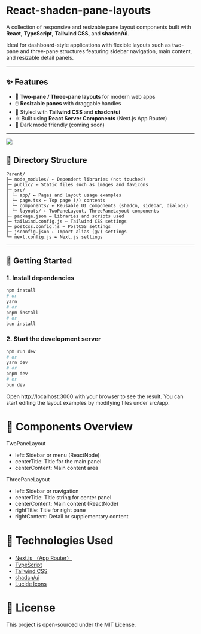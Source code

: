 # React-shadcn-pane-layouts

A collection of responsive and resizable pane layout components built with **React**, **TypeScript**, **Tailwind CSS**, and **shadcn/ui**.

Ideal for dashboard-style applications with flexible layouts such as two-pane and three-pane structures featuring sidebar navigation, main content, and resizable detail panels.

---

## ✨ Features

- 📐 **Two-pane / Three-pane layouts** for modern web apps
- 🖱️ **Resizable panes** with draggable handles
- 🎨 Styled with **Tailwind CSS** and **shadcn/ui**
- ⚛️ Built using **React Server Components** (Next.js App Router)
- 🌙 Dark mode friendly (coming soon)

---

![](https://github.com/is0383kk/React-shadcn-pane-layouts/blob/main/public/sample.jpeg)

## 📁 Directory Structure

```
Parent/
├─ node_modules/ ← Dependent libraries (not touched)
├─ public/ ← Static files such as images and favicons
├─ src/
│ └─ app/ ← Pages and layout usage examples
│ └─ page.tsx ← Top page (/) contents
│ └─ components/ ← Reusable UI components (shadcn, sidebar, dialogs)
│ └─ layouts/ ← TwoPaneLayout, ThreePaneLayout components
├─ package.json ← Libraries and scripts used
├─ tailwind.config.js ← Tailwind CSS settings
├─ postcss.config.js ← PostCSS settings
├─ jsconfig.json ← Import alias (@/) settings
└─ next.config.js ← Next.js settings
```

---

## 🚀 Getting Started

### 1. Install dependencies

```bash
npm install
# or
yarn
# or
pnpm install
# or
bun install
```

### 2. Start the development server

```bash
npm run dev
# or
yarn dev
# or
pnpm dev
# or
bun dev
```

Open http://localhost:3000 with your browser to see the result.
You can start editing the layout examples by modifying files under src/app.

# 🧩 Components Overview

TwoPaneLayout

- left: Sidebar or menu (ReactNode)
- centerTitle: Title for the main panel
- centerContent: Main content area

ThreePaneLayout

- left: Sidebar or navigation
- centerTitle: Title string for center panel
- centerContent: Main content (ReactNode)
- rightTitle: Title for right pane
- rightContent: Detail or supplementary content

# 🧱 Technologies Used

- [Next.js （App Router）](https://nextjs.org/docs/app)
- [TypeScript](https://www.typescriptlang.org/)
- [Tailwind CSS](https://tailwindcss.com/)
- [shadcn/ui](https://ui.shadcn.dev/)
- [Lucide Icons](https://ui.shadcn.dev/)

# 📄 License

This project is open-sourced under the MIT License.
